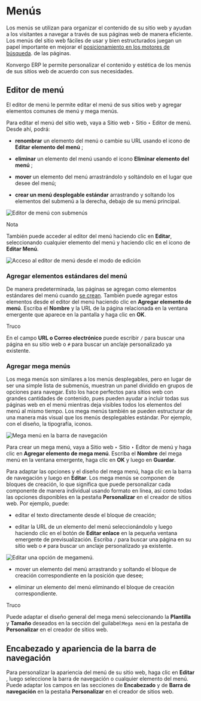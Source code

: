 # Menús

Los menús se utilizan para organizar el contenido de su sitio web y ayudan a
los visitantes a navegar a través de sus páginas web de manera eficiente. Los
menús del sitio web fáciles de usar y bien estructurados juegan un papel
importante en mejorar el [posicionamiento en los motores de
búsqueda](seo). de las páginas.

Konvergo ERP le permite personalizar el contenido y estética de los menús de sus
sitios web de acuerdo con sus necesidades.

## Editor de menú

El editor de menú le permite editar el menú de sus sitios web y agregar
elementos comunes de menú y mega menús.

Para editar el menú del sitio web, vaya a Sitio web ‣ Sitio ‣ Editor de menú.
Desde ahí, podrá:

  * **renombrar** un elemento del menú o cambie su URL usando el icono de **Editar elemento del menú** ;

  * **eliminar** un elemento del menú usando el icono **Eliminar elemento del menú** ;

  * **mover** un elemento del menú arrastrándolo y soltándolo en el lugar que desee del menú;

  * **crear un menú desplegable estándar** arrastrando y soltando los elementos del submenú a la derecha, debajo de su menú principal.

![Editor de menú con submenús ](../../../../_images/menu-editor.png)
<div class="alert alert-primary">
<p class="alert-title">
Nota</p><p>También puede acceder al editor del menú haciendo clic en <b>Editar</b>, seleccionando cualquier elemento del menú y haciendo clic en el icono de <b>Editar Menú</b>.</p>
<img alt="Acceso al editor de menú desde el modo de edición " src="../../../../_images/edit-menu-icon.png"/>
</div>

### Agregar elementos estándares del menú

De manera predeterminada, las páginas se agregan como elementos estándares del
menú cuando [se crean](../pages). También puede agregar estos elementos
desde el editor del menú haciendo clic en **Agregar elemento de menú**.
Escriba el **Nombre** y la URL de la página relacionada en la ventana
emergente que aparece en la pantalla y haga clic en **OK**.

<div class="alert alert-info">
<p class="alert-title">
Truco</p><p>En el campo <b>URL o Correo electrónico</b> puede escribir <code>/</code> para buscar una página en su sitio web o  <code>#</code> para buscar un anclaje personalizado ya existente.</p>
</div>

### Agregar mega menús

Los mega menús son similares a los menús desplegables, pero en lugar de ser
una simple lista de submenús, muestran un panel dividido en grupos de opciones
para navegar. Esto los hace perfectos para sitios web con grandes cantidades
de contenido, pues pueden ayudar a incluir todas sus páginas web en el menú
mientras deja visibles todos los elementos del menú al mismo tiempo. Los mega
menús también se pueden estructurar de una manera más visual que los menús
desplegables estándar. Por ejemplo, con el diseño, la tipografía, iconos.

![Mega menú en la barra de navegación](../../../../_images/mega-menu.png)

Para crear un mega menú, vaya a Sitio web ‣ Sitio ‣ Editor de menú y haga clic
en **Agregar elemento de mega menú**. Escriba el **Nombre** del mega menú en
la ventana emergente, haga clic en **OK** y luego en **Guardar**.

Para adaptar las opciones y el diseño del mega menú, haga clic en la barra de
navegación y luego en **Editar**. Los mega menús se componen de bloques de
creación, lo que significa que puede personalizar cada componente de manera
individual usando formato en línea, así como todas las opciones disponibles en
la pestaña **Personalizar** en el creador de sitios web. Por ejemplo, puede:

  * editar el texto directamente desde el bloque de creación;

  * editar la URL de un elemento del menú seleccionándolo y luego haciendo clic en el botón de **Editar enlace** en la pequeña ventana emergente de previsualización. Escriba `/` para buscar una página en su sitio web o `#` para buscar un anclaje personalizado ya existente.

![Editar una opción de megamenú.](../../../../_images/mega-menu-option.png)

  * mover un elemento del menú arrastrando y soltando el bloque de creación correspondiente en la posición que desee;

  * eliminar un elemento del menú eliminando el bloque de creación correspondiente.

<div class="alert alert-info">
<p class="alert-title">
Truco</p><p>Puede adaptar el diseño general del mega menú seleccionando la  <b>Plantilla</b> y  <b>Tamaño</b> deseados en la sección del guilabel:<code>Mega menú</code> en la pestaña de <b>Personalizar</b> en el creador de sitios web.</p>
</div>

## Encabezado y apariencia de la barra de navegación

Para personalizar la apariencia del menú de su sitio web, haga clic en
**Editar** , luego seleccione la barra de navegación o cualquier elemento del
menú. Puede adaptar los campos en las secciones de **Encabezado** y de **Barra
de navegación** en la pestaña **Personalizar** en el creador de sitios web.

